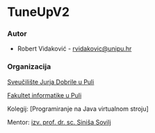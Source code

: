 # TuneUpV2

### Autor

- Robert Vidaković - rvidakovic@unipu.hr

### Organizacija

[Sveučilište Jurja Dobrile u Puli](https://www.unipu.hr/)

[Fakultet informatike u Puli](https://fipu.unipu.hr/)

Kolegij: [Programiranje na Java virtualnom stroju]

Mentor: [izv. prof. dr. sc. Siniša Sovilj](sinisa.sovilj@unipu.hr)
